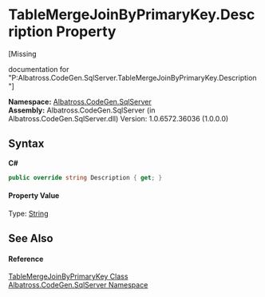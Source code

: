# TableMergeJoinByPrimaryKey.Description Property 
 

\[Missing <summary> documentation for "P:Albatross.CodeGen.SqlServer.TableMergeJoinByPrimaryKey.Description"\]

**Namespace:**&nbsp;<a href="9727DDEC">Albatross.CodeGen.SqlServer</a><br />**Assembly:**&nbsp;Albatross.CodeGen.SqlServer (in Albatross.CodeGen.SqlServer.dll) Version: 1.0.6572.36036 (1.0.0.0)

## Syntax

**C#**<br />
``` C#
public override string Description { get; }
```


#### Property Value
Type: <a href="http://msdn2.microsoft.com/en-us/library/s1wwdcbf" target="_blank">String</a>

## See Also


#### Reference
<a href="43865A63">TableMergeJoinByPrimaryKey Class</a><br /><a href="9727DDEC">Albatross.CodeGen.SqlServer Namespace</a><br />
